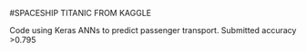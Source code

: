 #SPACESHIP TITANIC FROM KAGGLE

Code using Keras ANNs to predict passenger transport.
Submitted accuracy >0.795

